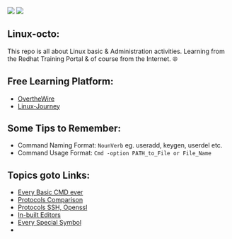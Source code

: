 ![](https://img.shields.io/badge/Linux-Octo-teal) ![](https://img.shields.io/badge/Linux_101-red)

## Linux-octo:
This repo is all about Linux basic &amp; Administration activities. Learning from the Redhat Training Portal & of course from the Internet. 🌐

## Free Learning Platform:
- [OvertheWire](https://overthewire.org/wargames/bandit/bandit0.html)
- [Linux-Journey](https://linuxjourney.com/)


## Some Tips to Remember:
- Command Naming Format: `NounVerb` eg. useradd, keygen, userdel etc.
- Command Usage Format: `Cmd -option PATH_to_File or File_Name`

## Topics goto Links:
- [Every Basic CMD ever](https://github.com/IOxCyber/Linux-octo/blob/718f4686d01466feef804c4ee74c84b41826578c/Linux%20Fundamental/Basic-Linux-Cmds.md)
- [Protocols Comparison](https://github.com/IOxCyber/Linux-octo/tree/207f8ba6e3bad3b2ea493de1a68a297c63c90fc1/Linux%20Fundamental/Protocols-Comparision)
- [Protocols SSH, Openssl](https://github.com/IOxCyber/Linux-octo/tree/59040aa1dae6cb55b43cfb8b4533a5b3fa060460/Linux%20Fundamental/Protocols-Indepth)
- [In-built Editors](https://github.com/IOxCyber/Linux-octo/blob/59040aa1dae6cb55b43cfb8b4533a5b3fa060460/Linux%20Fundamental/Inbuild-Editors.md)
- [Every Special Symbol](https://github.com/IOxCyber/Linux-octo/blob/59040aa1dae6cb55b43cfb8b4533a5b3fa060460/Linux%20Fundamental/Special-Symbols.md)
-  
